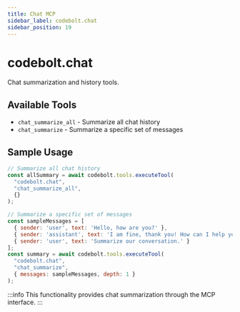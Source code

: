 ```yaml
---
title: Chat MCP
sidebar_label: codebolt.chat
sidebar_position: 19
---
```


# codebolt.chat

Chat summarization and history tools.

## Available Tools

- `chat_summarize_all` - Summarize all chat history
- `chat_summarize` - Summarize a specific set of messages

## Sample Usage

```javascript
// Summarize all chat history
const allSummary = await codebolt.tools.executeTool(
  "codebolt.chat",
  "chat_summarize_all",
  {}
);

// Summarize a specific set of messages
const sampleMessages = [
  { sender: 'user', text: 'Hello, how are you?' },
  { sender: 'assistant', text: 'I am fine, thank you! How can I help you today?' },
  { sender: 'user', text: 'Summarize our conversation.' }
];
const summary = await codebolt.tools.executeTool(
  "codebolt.chat",
  "chat_summarize",
  { messages: sampleMessages, depth: 1 }
);
```

:::info
This functionality provides chat summarization through the MCP interface.
::: 